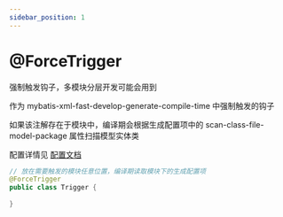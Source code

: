 ```yaml
---
sidebar_position: 1
---
```


# @ForceTrigger

强制触发钩子，多模块分层开发可能会用到

作为 mybatis-xml-fast-develop-generate-compile-time 中强制触发的钩子

如果该注解存在于模块中，编译期会根据生成配置项中的 scan-class-file-model-package 属性扫描模型实体类

配置详情见 [配置文档](/docs/config/generate-config)

```java
// 放在需要触发的模块任意位置，编译期读取模块下的生成配置项
@ForceTrigger
public class Trigger {
    
}
```